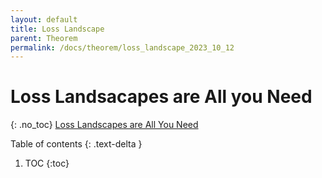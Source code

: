 ```yaml
---
layout: default
title: Loss Landscape
parent: Theorem
permalink: /docs/theorem/loss_landscape_2023_10_12
---
```


# Loss Landsacapes are All you Need
{: .no_toc}
[Loss Landscapes are All You Need](https://openreview.net/pdf?id=QC10RmRbZy9)

Table of contents
{: .text-delta }
1. TOC
{:toc}